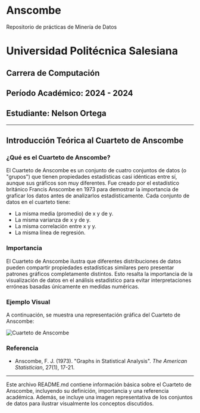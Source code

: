 # Anscombe
Repositorio de prácticas de Minería de Datos
# Universidad Politécnica Salesiana

## Carrera de Computación

## Período Académico: 2024 - 2024

## Estudiante: Nelson Ortega

---

## Introducción Teórica al Cuarteto de Anscombe

### ¿Qué es el Cuarteto de Anscombe?

El Cuarteto de Anscombe es un conjunto de cuatro conjuntos de datos (o "grupos") que tienen propiedades estadísticas casi idénticas entre sí, aunque sus gráficos son muy diferentes. Fue creado por el estadístico británico Francis Anscombe en 1973 para demostrar la importancia de graficar los datos antes de analizarlos estadísticamente. Cada conjunto de datos en el cuarteto tiene:

- La misma media (promedio) de x y de y.
- La misma varianza de x y de y.
- La misma correlación entre x y y.
- La misma línea de regresión.

### Importancia

El Cuarteto de Anscombe ilustra que diferentes distribuciones de datos pueden compartir propiedades estadísticas similares pero presentar patrones gráficos completamente distintos. Esto resalta la importancia de la visualización de datos en el análisis estadístico para evitar interpretaciones erróneas basadas únicamente en medidas numéricas.

### Ejemplo Visual

A continuación, se muestra una representación gráfica del Cuarteto de Anscombe:

![Cuarteto de Anscombe](https://upload.wikimedia.org/wikipedia/commons/e/ec/Anscombe%27s_quartet_3.svg)

### Referencia

- Anscombe, F. J. (1973). "Graphs in Statistical Analysis". *The American Statistician*, 27(1), 17-21.

---

Este archivo README.md contiene información básica sobre el Cuarteto de Anscombe, incluyendo su definición, importancia y una referencia académica. Además, se incluye una imagen representativa de los conjuntos de datos para ilustrar visualmente los conceptos discutidos.
